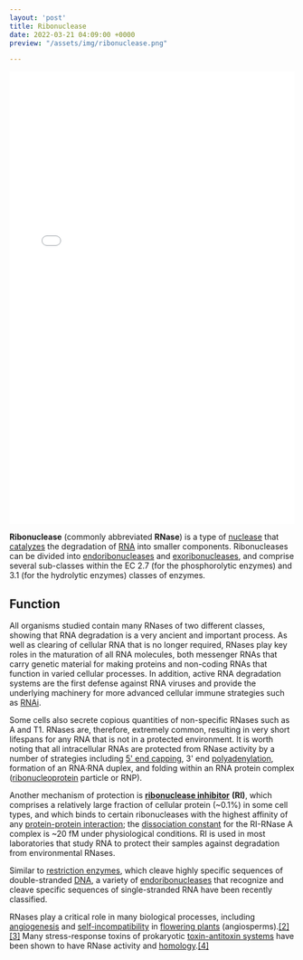 ```yaml
---
layout: 'post'
title: Ribonuclease
date: 2022-03-21 04:09:00 +0000
preview: "/assets/img/ribonuclease.png"

---
```

<embed src="/assets/figure_sheets/DNA_Photosheet.pdf" type="application/pdf" width="100%" height="800px" />



**Ribonuclease** (commonly abbreviated **RNase**) is a type of [nuclease](https://en.wikipedia.org/wiki/Nuclease "Nuclease") that [catalyzes](https://en.wikipedia.org/wiki/Catalysis "Catalysis") the degradation of [RNA](https://en.wikipedia.org/wiki/RNA "RNA") into smaller components. Ribonucleases can be divided into [endoribonucleases](https://en.wikipedia.org/wiki/Endoribonuclease "Endoribonuclease") and [exoribonucleases](https://en.wikipedia.org/wiki/Exoribonuclease "Exoribonuclease"), and comprise several sub-classes within the EC 2.7 (for the phosphorolytic enzymes) and 3.1 (for the hydrolytic enzymes) classes of enzymes.

## Function

All organisms studied contain many RNases of two different classes, showing that RNA degradation is a very ancient and important process. As well as clearing of cellular RNA that is no longer required, RNases play key roles in the maturation of all RNA molecules, both messenger RNAs that carry genetic material for making proteins and non-coding RNAs that function in varied cellular processes. In addition, active RNA degradation systems are the first defense against RNA viruses and provide the underlying machinery for more advanced cellular immune strategies such as [RNAi](https://en.wikipedia.org/wiki/RNAi "RNAi").

Some cells also secrete copious quantities of non-specific RNases such as A and T1. RNases are, therefore, extremely common, resulting in very short lifespans for any RNA that is not in a protected environment. It is worth noting that all intracellular RNAs are protected from RNase activity by a number of strategies including [5' end capping](https://en.wikipedia.org/wiki/5%27_cap "5' cap"), 3' end [polyadenylation](https://en.wikipedia.org/wiki/Polyadenylation "Polyadenylation"), formation of an RNA·RNA duplex, and folding within an RNA protein complex ([ribonucleoprotein](https://en.wikipedia.org/wiki/Ribonucleoprotein "Ribonucleoprotein") particle or RNP).

Another mechanism of protection is [**ribonuclease inhibitor**](https://en.wikipedia.org/wiki/Ribonuclease_inhibitor "Ribonuclease inhibitor") **(RI)**, which comprises a relatively large fraction of cellular protein (\~0.1%) in some cell types, and which binds to certain ribonucleases with the highest affinity of any [protein-protein interaction](https://en.wikipedia.org/wiki/Protein-protein_interaction "Protein-protein interaction"); the [dissociation constant](https://en.wikipedia.org/wiki/Dissociation_constant) for the RI-RNase A complex is \~20 fM under physiological conditions. RI is used in most laboratories that study RNA to protect their samples against degradation from environmental RNases.

Similar to [restriction enzymes](https://en.wikipedia.org/wiki/Restriction_enzyme "Restriction enzyme"), which cleave highly specific sequences of double-stranded [DNA](https://en.wikipedia.org/wiki/DNA "DNA"), a variety of [endoribonucleases](https://en.wikipedia.org/wiki/Endoribonuclease "Endoribonuclease") that recognize and cleave specific sequences of single-stranded RNA have been recently classified.

RNases play a critical role in many biological processes, including [angiogenesis](https://en.wikipedia.org/wiki/Angiogenesis "Angiogenesis") and [self-incompatibility](https://en.wikipedia.org/wiki/Self-incompatibility "Self-incompatibility") in [flowering plants](https://en.wikipedia.org/wiki/Flowering_plant "Flowering plant") (angiosperms).[\[2\]](https://en.wikipedia.org/wiki/Ribonuclease#cite_note-SpornRoberts2012-2)[\[3\]](https://en.wikipedia.org/wiki/Ribonuclease#cite_note-Raghavan2012-3) Many stress-response toxins of prokaryotic [toxin-antitoxin systems](https://en.wikipedia.org/wiki/Toxin-antitoxin_system "Toxin-antitoxin system") have been shown to have RNase activity and [homology](https://en.wikipedia.org/wiki/Homology_(biology) "Homology (biology)").[\[4\]](https://en.wikipedia.org/wiki/Ribonuclease#cite_note-RosenbergRamage2009-4)
